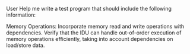 User
Help me write a test program that should include the following information:

Memory Operations:
Incorporate memory read and write operations with dependencies.  Verify that the IDU can handle out-of-order execution of memory operations efficiently, taking into account dependencies on load/store data.